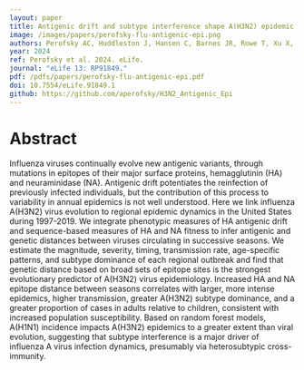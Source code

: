 ```yaml
---
layout: paper
title: Antigenic drift and subtype interference shape A(H3N2) epidemic dynamics in the United States
image: /images/papers/perofsky-flu-antigenic-epi.png
authors: Perofsky AC, Huddleston J, Hansen C, Barnes JR, Rowe T, Xu X, Kondor R, Wentworth DE, Lewis N, Whittaker L, Ermetal B, Harvey R, Galiano M, Daniels RS, McCauley JW, Fujisaki S, Nakamura K, Kishida N, Watanabe S, Hasegawa H, Sullivan SG, Barr IG, Subbarao K, Krammer F, Bedford T, Viboud C.
year: 2024
ref: Perofsky et al. 2024. eLife.
journal: "eLife 13: RP91849."
pdf: /pdfs/papers/perofsky-flu-antigenic-epi.pdf
doi: 10.7554/eLife.91849.1
github: https://github.com/aperofsky/H3N2_Antigenic_Epi
---
```


# Abstract

Influenza viruses continually evolve new antigenic variants, through mutations in epitopes of their major surface proteins, hemagglutinin (HA) and neuraminidase (NA). Antigenic drift potentiates the reinfection of previously infected individuals, but the contribution of this process to variability in annual epidemics is not well understood. Here we link influenza A(H3N2) virus evolution to regional epidemic dynamics in the United States during 1997-2019. We integrate phenotypic measures of HA antigenic drift and sequence-based measures of HA and NA fitness to infer antigenic and genetic distances between viruses circulating in successive seasons. We estimate the magnitude, severity, timing, transmission rate, age-specific patterns, and subtype dominance of each regional outbreak and find that genetic distance based on broad sets of epitope sites is the strongest evolutionary predictor of A(H3N2) virus epidemiology. Increased HA and NA epitope distance between seasons correlates with larger, more intense epidemics, higher transmission, greater A(H3N2) subtype dominance, and a greater proportion of cases in adults relative to children, consistent with increased population susceptibility. Based on random forest models, A(H1N1) incidence impacts A(H3N2) epidemics to a greater extent than viral evolution, suggesting that subtype interference is a major driver of influenza A virus infection dynamics, presumably via heterosubtypic cross-immunity.
